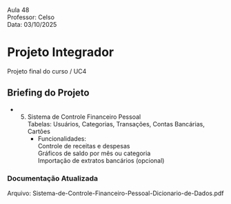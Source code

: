 Aula 48    
Professor: Celso    
Data: 03/10/2025    

# Projeto Integrador   
Projeto final do curso / UC4     

## Briefing do Projeto    
- 5. Sistema de Controle Financeiro Pessoal    
     Tabelas: Usuários, Categorias, Transações, Contas Bancárias, Cartões    
     - Funcionalidades:    
       Controle de receitas e despesas    
       Gráficos de saldo por mês ou categoria    
       Importação de extratos bancários (opcional)    

### Documentação Atualizada    
Arquivo: Sistema-de-Controle-Financeiro-Pessoal-Dicionario-de-Dados.pdf       



